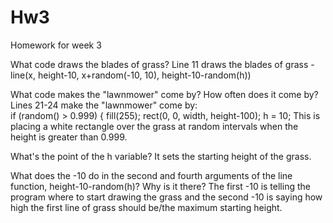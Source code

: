 # Hw3
Homework for week 3

What code draws the blades of grass?
Line 11 draws the blades of grass - line(x, height-10, x+random(-10, 10), height-10-random(h))

What code makes the "lawnmower" come by? How often does it come by?
Lines 21-24 make the "lawnmower" come by:   
if (random() > 0.999) {
    fill(255);
    rect(0, 0, width, height-100);
    h = 10;
This is placing a white rectangle over the grass at random intervals when the height is greater than 0.999.

What's the point of the h variable?
It sets the starting height of the grass.

What does the -10 do in the second and fourth arguments of the line function, height-10-random(h)? Why is it there?
The first -10 is telling the program where to start drawing the grass and the second -10 is saying how high the first line of grass should be/the maximum starting height.
